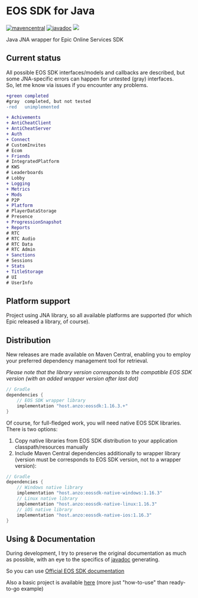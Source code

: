# EOS SDK for Java

[![mavencentral](https://img.shields.io/maven-central/v/host.anzo/eossdk)](https://central.sonatype.com/artifact/host.anzo/eossdk)
[![javadoc](https://javadoc.io/badge2/host.anzo/eossdk/javadoc.svg?rnd=)](https://javadoc.io/doc/host.anzo/eossdk)
![](https://img.shields.io/github/license/AN3Orik/eossdk)

Java JNA wrapper for Epic Online Services SDK

## Current status
All possible EOS SDK interfaces/models and callbacks are described, but some JNA-specific errors can happen for untested (gray) interfaces.\
So, let me know via issues if you encounter any problems.

```diff
+green completed
#gray  completed, but not tested
-red   unimplemented

+ Achivements
+ AntiCheatClient
+ AntiCheatServer
+ Auth
+ Connect
# CustomInvites
# Ecom
+ Friends
# IntegratedPlatform
# KWS
# Leaderboards
# Lobby
+ Logging
+ Metrics
+ Mods
# P2P
+ Platform
# PlayerDataStorage
# Presence
+ ProgressionSnapshot
+ Reports
# RTC
# RTC Audio
# RTC Data
# RTC Admin
+ Sanctions
# Sessions
+ Stats
+ TitleStorage
# UI
# UserInfo
```

## Platform support
Project using JNA library, so all available platforms are supported (for which Epic released a library, of course).

## Distribution
New releases are made available on Maven Central, enabling you to employ your preferred dependency management tool for retrieval.

*Please note that the library version corresponds to the compatible EOS SDK version (with an added wrapper version after last dot)*

```groovy
// Gradle
dependencies {
    // EOS SDK wrapper library
    implementation "host.anzo:eossdk:1.16.3.+"
}
```

Of course, for full-fledged work, you will need native EOS SDK libraries. There is two options:
1. Copy native libraries from EOS SDK distribution to your application classpath/resources manually
2. Include Maven Central dependencies additionally to wrapper library (version must be corresponds to EOS SDK version, not to a wrapper version):
```groovy
// Gradle
dependencies {
    // Windows native library
    implementation "host.anzo:eossdk-native-windows:1.16.3"
    // Linux native library
    implementation "host.anzo:eossdk-native-linux:1.16.3"
    // iOS native library
    implementation "host.anzo:eossdk-native-ios:1.16.3"
}
```

## Using & Documentation
During development, I try to preserve the original documentation as much as possible, with an eye to the specifics of [javadoc](https://javadoc.io/doc/host.anzo/eossdk) generating.

So you can use [Official EOS SDK documentation](https://dev.epicgames.com/docs/api-ref)

Also a basic project is available [here](https://github.com/AN3Orik/eossdk/tree/main/eossdk-example) (more just "how-to-use" than ready-to-go example)
